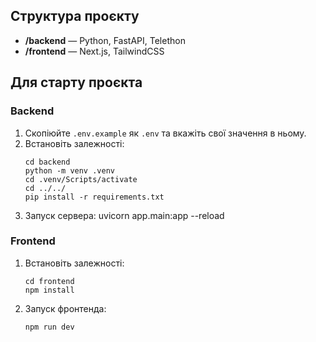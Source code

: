 ## Структура проєкту

- **/backend** — Python, FastAPI, Telethon
- **/frontend** — Next.js, TailwindCSS

## Для старту проєкта

### Backend

1. Скопіюйте `.env.example` як `.env` та вкажіть свої значення в ньому.
2. Встановіть залежності:
   ```
   cd backend
   python -m venv .venv
   cd .venv/Scripts/activate
   cd ../../
   pip install -r requirements.txt
   ```
3. Запуск сервера:
   uvicorn app.main:app --reload

### Frontend
1. Встановіть залежності:
   ```
   cd frontend
   npm install
   ```
2. Запуск фронтенда:
   ```
   npm run dev
   ```
